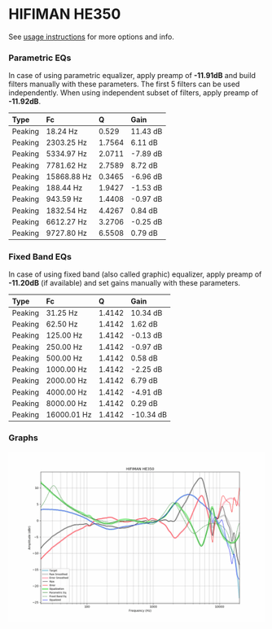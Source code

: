 # HIFIMAN HE350
See [usage instructions](https://github.com/jaakkopasanen/AutoEq#usage) for more options and info.

### Parametric EQs
In case of using parametric equalizer, apply preamp of **-11.91dB** and build filters manually
with these parameters. The first 5 filters can be used independently.
When using independent subset of filters, apply preamp of **-11.92dB**.

| Type    | Fc          |      Q | Gain     |
|:--------|:------------|:-------|:---------|
| Peaking | 18.24 Hz    | 0.529  | 11.43 dB |
| Peaking | 2303.25 Hz  | 1.7564 | 6.11 dB  |
| Peaking | 5334.97 Hz  | 2.0711 | -7.89 dB |
| Peaking | 7781.62 Hz  | 2.7589 | 8.72 dB  |
| Peaking | 15868.88 Hz | 0.3465 | -6.96 dB |
| Peaking | 188.44 Hz   | 1.9427 | -1.53 dB |
| Peaking | 943.59 Hz   | 1.4408 | -0.97 dB |
| Peaking | 1832.54 Hz  | 4.4267 | 0.84 dB  |
| Peaking | 6612.27 Hz  | 3.2706 | -0.25 dB |
| Peaking | 9727.80 Hz  | 6.5508 | 0.79 dB  |

### Fixed Band EQs
In case of using fixed band (also called graphic) equalizer, apply preamp of **-11.20dB**
(if available) and set gains manually with these parameters.

| Type    | Fc          |      Q | Gain      |
|:--------|:------------|:-------|:----------|
| Peaking | 31.25 Hz    | 1.4142 | 10.34 dB  |
| Peaking | 62.50 Hz    | 1.4142 | 1.62 dB   |
| Peaking | 125.00 Hz   | 1.4142 | -0.13 dB  |
| Peaking | 250.00 Hz   | 1.4142 | -0.97 dB  |
| Peaking | 500.00 Hz   | 1.4142 | 0.58 dB   |
| Peaking | 1000.00 Hz  | 1.4142 | -2.25 dB  |
| Peaking | 2000.00 Hz  | 1.4142 | 6.79 dB   |
| Peaking | 4000.00 Hz  | 1.4142 | -4.91 dB  |
| Peaking | 8000.00 Hz  | 1.4142 | 0.29 dB   |
| Peaking | 16000.01 Hz | 1.4142 | -10.34 dB |

### Graphs
![](./HIFIMAN%20HE350.png)